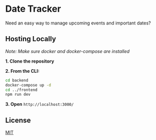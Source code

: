 # Date Tracker

Need an easy way to manage upcoming events and important dates?


## Hosting Locally
*Note: Make sure docker and docker-compose are installed*

**1. Clone the repository**

**2. From the CLI:**
```bash
cd backend
docker-compose up -d
cd ../frontend
npm run dev
```

**3. Open** ``http://localhost:3000/``

## License
[MIT](https://choosealicense.com/licenses/mit/)

